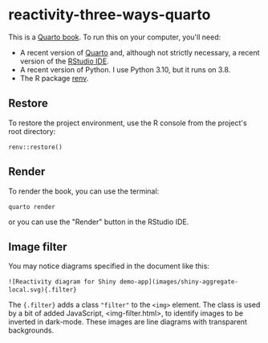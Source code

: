 # reactivity-three-ways-quarto

<!-- badges: start -->

<!-- badges: end -->

This is a [Quarto book](https://quarto.org/docs/books/). To run this on your computer, you'll need:

-   A recent version of [Quarto](https://quarto.org/docs/get-started/) and, although not strictly necessary, a recent version of the [RStudio IDE](https://www.rstudio.com/products/rstudio/).
-   A recent version of Python. I use Python 3.10, but it runs on 3.8.
-   The R package [renv](https://rstudio.github.io/renv/index.html).

## Restore

To restore the project environment, use the R console from the project's root directory:

```{r}
renv::restore()
```

## Render

To render the book, you can use the terminal:

    quarto render

or you can use the "Render" button in the RStudio IDE.

## Image filter

You may notice diagrams specified in the document like this:

    ![Reactivity diagram for Shiny demo-app](images/shiny-aggregate-local.svg){.filter}

The `{.filter}` adds a class `"filter"` to the `<img>` element. The class is used by a bit of added JavaScript, <img-filter.html>, to identify images to be inverted in dark-mode. These images are line diagrams with transparent backgrounds.
